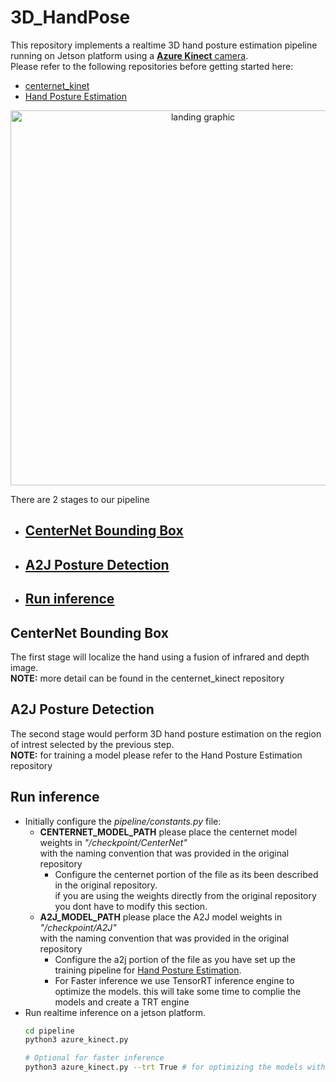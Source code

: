 # 3D_HandPose

This repository implements a realtime 3D hand posture estimation pipeline running on Jetson platform using a [**Azure Kinect** camera](https://azure.microsoft.com/en-us/services/kinect-dk/).<br/>
Please refer to the following repositories before getting started here:
- [centernet_kinet](https://github.com/NVIDIA-AI-IOT/centernet_kinect)
- [Hand Posture Estimation]()

<p align="center">
<img src="readme_files/realtime_inference.gif" alt="landing graphic" height="600px"/>
</p>


There are 2 stages to our pipeline

* ## [CenterNet Bounding Box](#centernet_bounding_box)
* ## [A2J Posture Detection](#a2j_posture_detection)
* ## [Run inference](#run_infrence)

<a name="centernet_bounding_box"></a>
## CenterNet Bounding Box

The first stage will localize the hand using a fusion of infrared and depth image.<br/>
**NOTE:** more detail can be found in the centernet_kinect repository

<a name="a2j_posture_detection"></a>
## A2J Posture Detection

The second stage would perform 3D hand posture estimation on the region of intrest selected by the previous step.<br/>
**NOTE:** for training a model please refer to the Hand Posture Estimation repository

<a name="run_infrence"></a>
## Run inference

- Initially configure the *pipeline/constants.py* file:
  - **CENTERNET_MODEL_PATH** please place the centernet model weights in *"/checkpoint/CenterNet"*<br/>
  with the naming convention that was provided in the original repository
    - Configure the centernet portion of the file as its been described in the original repository.<br/>
    if you are using the weights directly from the original repository you dont have to modify this section.
  - **A2J_MODEL_PATH** please place the A2J model weights in *"/checkpoint/A2J"*<br/>
  with the naming convention that was provided in the original repository
    - Configure the a2j portion of the file as you have set up the training pipeline for [Hand Posture Estimation]().<br/>
    - For Faster inference we use TensorRT inference engine to optimize the models. this will take some time to complie the models and create a TRT engine<br/>
- Run realtime inference on a jetson platform.
    ```bash
    cd pipeline
    python3 azure_kinect.py
    
    # Optional for faster inference
    python3 azure_kinect.py --trt True # for optimizing the models with TensorRT fp16  
    ```
